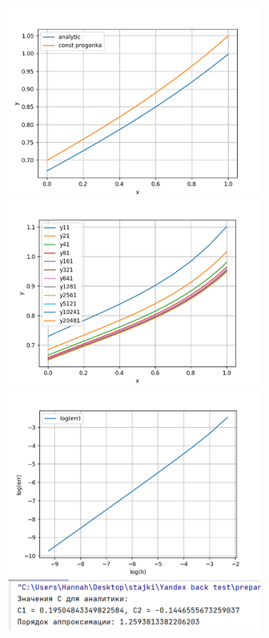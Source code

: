 ![img](resources/img_6.png)
![img](resources/img_5.png)
![img](resources/img_4.png)
![img](resources/img7.png)